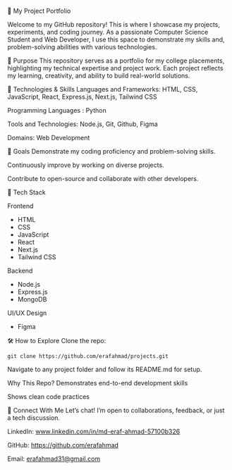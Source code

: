 🚀 My Project Portfolio

Welcome to my GitHub repository! This is where I showcase my projects, experiments, and coding journey. As a passionate Computer Science Student and Web Developer, I use this space to demonstrate my skills and, problem-solving abilities with various technologies.

📌 Purpose
This repository serves as a portfolio for my college placements, highlighting my technical expertise and project work. Each project reflects my learning, creativity, and ability to build real-world solutions.

🔧 Technologies & Skills
Languages and Frameworks: HTML, CSS, JavaScript, React, Express.js, Next.js, Tailwind CSS

Programming Languages : Python

Tools and Technologies: Node.js, Git, Github, Figma

Domains: Web Development

🎯 Goals
Demonstrate my coding proficiency and problem-solving skills.

Continuously improve by working on diverse projects.

Contribute to open-source and collaborate with other developers.

🧰 Tech Stack

Frontend
* HTML
* CSS
* JavaScript
* React
* Next.js
* Tailwind CSS

Backend
* Node.js
* Express.js
* MongoDB

UI/UX Design
* Figma

🛠️ How to Explore
Clone the repo:

    git clone https://github.com/erafahmad/projects.git

Navigate to any project folder and follow its README.md for setup.

Why This Repo?
Demonstrates end-to-end development skills

Shows clean code practices

🔗 Connect With Me
Let’s chat! I’m open to collaborations, feedback, or just a tech discussion.

LinkedIn: www.linkedin.com/in/md-eraf-ahmad-57100b326

GitHub: https://github.com/erafahmad

Email: erafahmad31@gmail.com